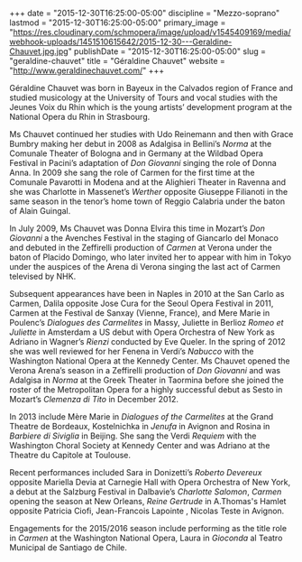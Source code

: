 +++
date = "2015-12-30T16:25:00-05:00"
discipline = "Mezzo-soprano"
lastmod = "2015-12-30T16:25:00-05:00"
primary_image = "https://res.cloudinary.com/schmopera/image/upload/v1545409169/media/webhook-uploads/1451510615642/2015-12-30---Geraldine-Chauvet.jpg.jpg"
publishDate = "2015-12-30T16:25:00-05:00"
slug = "geraldine-chauvet"
title = "Géraldine Chauvet"
website = "http://www.geraldinechauvet.com/"
+++

Géraldine Chauvet was born in Bayeux in the Calvados region of France and studied musicology at the University of Tours and vocal studies with the Jeunes Voix du Rhin which is the young artists’ development program at the National Opera du Rhin in Strasbourg.

Ms Chauvet continued her studies with Udo Reinemann and then with Grace Bumbry making her debut in 2008 as Adalgisa in Bellini’s *Norma* at the Comunale Theater of Bologna and in Germany at the Wildbad Opera Festival in Pacini’s adaptation of *Don Giovanni* singing the role of Donna Anna. In 2009 she sang the role of Carmen for the first time at the Comunale Pavarotti in Modena and at the Alighieri Theater in Ravenna and she was Charlotte in Massenet’s *Werther* opposite Giuseppe Filianoti in the same season in the tenor’s home town of Reggio Calabria under the baton of Alain Guingal.

In July 2009, Ms Chauvet was Donna Elvira this time in Mozart’s *Don Giovanni* a the Avenches Festival in the staging of Giancarlo del Monaco and debuted in the Zeffirelli production of *Carmen* at Verona under the baton of Placido Domingo, who later invited her to appear with him in Tokyo under the auspices of the Arena di Verona singing the last act of Carmen televised by NHK.

Subsequent appearances have been in Naples in 2010 at the San Carlo as Carmen, Dalila opposite Jose Cura for the Seoul Opera Festival in 2011, Carmen at the Festival de Sanxay (Vienne, France), and Mere Marie in Poulenc’s *Dialogues des Carmelites* in Massy, Juliette in Berlioz *Romeo et Juliette* in Amsterdam a US debut with Opera Orchestra of New York as Adriano in Wagner’s *Rienzi* conducted by Eve Queler. In the spring of 2012 she was well reviewed for her Fenena in Verdi’s *Nabucco* with the Washington National Opera at the Kennedy Center. Ms Chauvet opened the Verona Arena’s season in a Zeffirelli production of *Don Giovanni* and was Adalgisa in *Norma* at the Greek Theater in Taormina before she joined the roster of the Metropolitan Opera for a highly successful debut as Sesto in Mozart’s *Clemenza di Tito* in December 2012.

In 2013 include Mère Marie in *Dialogues of the Carmelites* at the Grand Theatre de Bordeaux, Kostelnichka in *Jenufa* in Avignon and Rosina in *Barbiere di Siviglia* in Beijing. She sang the Verdi *Requiem* with the Washington Choral Society at Kennedy Center and was Adriano at the Theatre du Capitole at Toulouse.

Recent performances included Sara in Donizetti’s *Roberto Devereux* opposite Mariella Devia at Carnegie Hall with Opera Orchestra of New York, a debut at the Salzburg Festival in Dalbavie’s *Charlotte Salomon*, *Carmen* opening the season at New Orleans, *Reine Gertrude* in A.Thomas's Hamlet opposite Patricia Ciofi, Jean-Francois Lapointe , Nicolas Teste in Avignon.

Engagements for the 2015/2016 season include performing as the title role in *Carmen* at the Washington National Opera, Laura in *Gioconda* al Teatro Municipal de Santiago de Chile.

